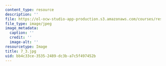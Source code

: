 ```yaml
---
content_type: resource
description: ''
file: https://ol-ocw-studio-app-production.s3.amazonaws.com/courses/res-18-006-calculus-revisited-single-variable-calculus-fall-2010/bb4c33ce35352489dc3ba7c5f497452b_7_3.jpg
file_type: image/jpeg
image_metadata:
  caption: ''
  credit: ''
  image-alt: ''
resourcetype: Image
title: 7_3.jpg
uid: bb4c33ce-3535-2489-dc3b-a7c5f497452b
---
```

